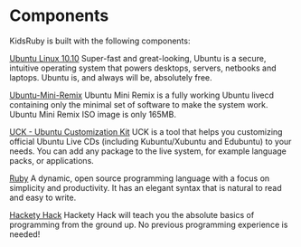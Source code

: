 # Components

KidsRuby is built with the following components:

[Ubuntu Linux 10.10](http://www.ubuntu.com)
Super-fast and great-looking, Ubuntu is a secure, intuitive operating system that powers desktops, servers, netbooks and laptops. Ubuntu is, and always will be, absolutely free.

[Ubuntu-Mini-Remix](http://www.ubuntu-mini-remix.org)
Ubuntu Mini Remix is a fully working Ubuntu livecd containing only the minimal set of software to make the system work. Ubuntu Mini Remix ISO image is only 165MB.

[UCK - Ubuntu Customization Kit](http://uck.sourceforge.net)
UCK is a tool that helps you customizing official Ubuntu Live CDs (including Kubuntu/Xubuntu and Edubuntu) to your needs. You can add any package to the live system, for example language packs, or applications.

[Ruby](http://www.ruby-lang.org)
A dynamic, open source programming language with a focus on simplicity and productivity. It has an elegant syntax that is natural to read and easy to write.

[Hackety Hack](http://hackety-hack.com)
Hackety Hack will teach you the absolute basics of programming from the ground up. No previous programming experience is needed!